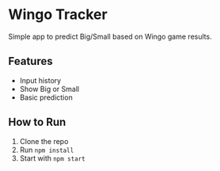 # Wingo Tracker

Simple app to predict Big/Small based on Wingo game results.

## Features
- Input history
- Show Big or Small
- Basic prediction

## How to Run
1. Clone the repo
2. Run `npm install`
3. Start with `npm start`
